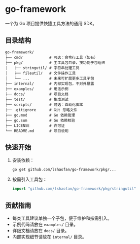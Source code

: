 # go-framework

一个为 Go 项目提供快捷工具方法的通用 SDK。

## 目录结构

```
go-framework/
├── cmd/            # 可选：命令行工具（如有）
├── pkg/            # 主工具包目录，按功能子包组织
│   ├── stringutil/ # 字符串处理工具
│   ├── fileutil/   # 文件操作工具
│   └── ...         # 未来可扩展更多工具子包
├── internal/       # 内部实现包，不对外暴露
├── examples/       # 用法示例
├── docs/           # 项目文档
├── test/           # 集成测试
├── scripts/        # 可选：自动化脚本
├── .gitignore      # Git 忽略文件
├── go.mod          # Go 依赖管理
├── go.sum          # Go 依赖校验
├── LICENSE         # 许可证
└── README.md       # 项目说明
```

## 快速开始

1. 安装依赖：
   ```sh
   go get github.com/lshaofan/go-framework/pkg/...
   ```
2. 按需引入工具包：
   ```go
   import "github.com/lshaofan/go-framework/pkg/stringutil"
   ```

## 贡献指南

- 每类工具建议单独一个子包，便于维护和按需引入。
- 示例代码请放在 `examples/` 目录。
- 详细文档请放在 `docs/` 目录。
- 内部实现细节请放在 `internal/` 目录。
